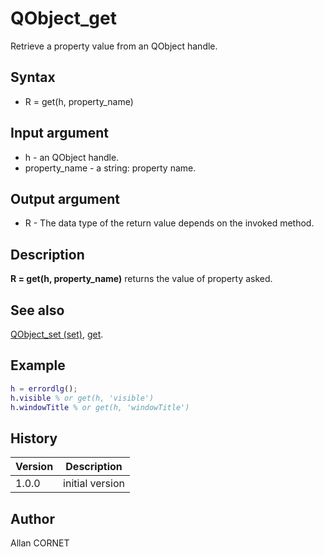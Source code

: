

# QObject_get

Retrieve a property value from an QObject handle.

## Syntax

- R = get(h, property_name)

## Input argument

 - h - an QObject handle.
 - property_name - a string: property name.

## Output argument

 - R - The data type of the return value depends on the invoked method.

## Description


  <p><b>R = get(h, property_name)</b> returns the value of property asked.</p>


## See also

[QObject_set (set)](QObject_set.md), [get](../handle/get.md).
## Example

```matlab
h = errordlg();
h.visible % or get(h, 'visible')
h.windowTitle % or get(h, 'windowTitle')
```

## History

|Version|Description|
|------|------|
|1.0.0|initial version|


## Author

Allan CORNET



